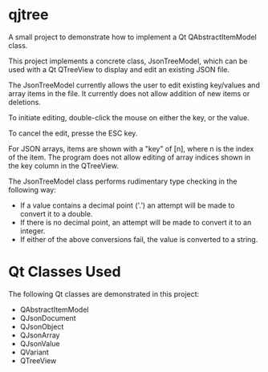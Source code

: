 # qjtree
A small project to demonstrate how to implement a Qt QAbstractItemModel class.

This project implements a concrete class, JsonTreeModel, which can be used with
a Qt QTreeView to display and edit an existing JSON file.

The JsonTreeModel currently allows the user to edit existing key/values and
array items in the file. It currently does not allow addition of new items or deletions.

To initiate editing, double-click the mouse on either the key, or the value.

To cancel the edit, presse the ESC key.

For JSON arrays, items are shown with a "key" of [n], where n is the index of the item.
The program does not allow editing of array indices shown in the key column in the QTreeView.

The JsonTreeModel class performs rudimentary type checking in the following way:

- If a value contains a decimal point ('.') an attempt will be made to convert it to a double.
- If there is no decimal point, an attempt will be made to convert it to an integer.
- If either of the above conversions fail, the value is converted to a string.

# Qt Classes Used

The following Qt classes are demonstrated in this project:

- QAbstractItemModel
- QJsonDocument
- QJsonObject
- QJsonArray
- QJsonValue
- QVariant
- QTreeView


